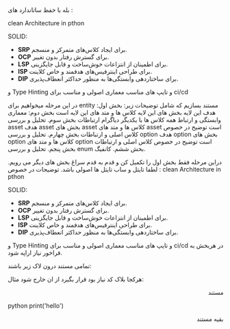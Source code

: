 بله با خفظ ساتاندارد های :

clean Architecture in pthon

SOLID:

* **SRP** برای ایجاد کلاس‌های متمرکز و منسجم.
* **OCP** برای گسترش رفتار بدون تغییر.
* **LSP** برای اطمینان از انتزاعات خوش‌ساخت و قابل جایگزینی.
* **ISP** برای طراحی اینترفیس‌های هدفمند و خاص کلاینت.
* **DIP** برای ساختاردهی وابستگی‌ها به منظور حداکثر انعطاف‌پذیری.

و Type Hinting و تایپ های مناسب معماری اصولی و مناسب برای ci/cd


در این مرحله میخواهیم برای entity مستند بسازیم که شامل توضیحات زیر:
بخش اول:
هدف این لایه
بخش های این لایه
کلاس ها و متد های این لایه است
بخش دوم:
معماری وابستگی و ارتباط همه کلاس ها با یکدیگر
دیاگرام ارتباطات
بخش سوم.
تحلیل و بررسی asset
هدف  asset
بخش های  asset
کلاس ها و متد های  asset است
توضیح در خصوص کلاس اصلی و ارتباطات
 بخش چهارم.
تحلیل و بررسی option
هدف  option
بخش های  option
کلاس ها و متد های  option است
توضیح در خصوص کلاس اصلی و ارتباطات
 بخش پنجم.
تحلیل و بررسی enum
 بخش ششم.
کانفیگ.

دراین مرحله فقط بخش اول را تکمیل کن و قدم به قدم سراغ بخش های دیگر می رویم.
لطفا تایتل و ساب تایتل ها اصولی باشد.
توضیحات در خصوص :
clean Architecture in pthon

SOLID:

* **SRP** برای ایجاد کلاس‌های متمرکز و منسجم.
* **OCP** برای گسترش رفتار بدون تغییر.
* **LSP** برای اطمینان از انتزاعات خوش‌ساخت و قابل جایگزینی.
* **ISP** برای طراحی اینترفیس‌های هدفمند و خاص کلاینت.
* **DIP** برای ساختاردهی وابستگی‌ها به منظور حداکثر انعطاف‌پذیری.

و Type Hinting و تایپ های مناسب معماری اصولی و مناسب برای ci/cd
در هربخش به فراخور نیاز اراپه شود.


تمامی مستند درون لاک زیر باشند:

<div dir='rtl'>

</div>

هرکجا بلاک کد نیاز بود قرار بگیرد از ان خارج شود مثال:

<div dir='rtl'>
 مستند
</div>

‍‍‍python
print('hello')
‍‍‍
<div dir='rtl'>
بقیه مستند
</div>